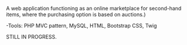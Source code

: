 A web application functioning as an online marketplace for second-hand items, where the purchasing option is based on auctions.)

-Tools: PHP MVC pattern, MySQL, HTML, Bootstrap CSS, Twig

STILL IN PROGRESS.
